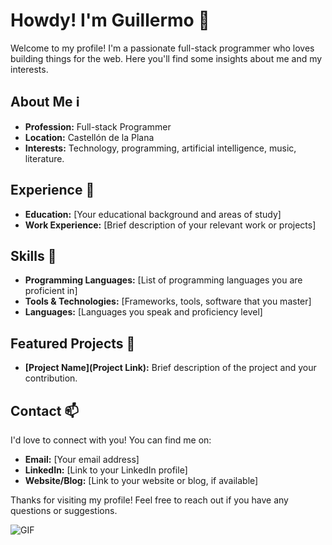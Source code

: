 # Howdy! I'm Guillermo 👋

Welcome to my profile! I'm a passionate full-stack programmer who loves building things for the web. Here you'll find some insights about me and my interests.

## About Me ℹ️

- **Profession:** Full-stack Programmer
- **Location:** Castellón de la Plana
- **Interests:** Technology, programming, artificial intelligence, music, literature.

## Experience 💼

- **Education:** [Your educational background and areas of study]
- **Work Experience:** [Brief description of your relevant work or projects]

## Skills 🚀

- **Programming Languages:** [List of programming languages you are proficient in]
- **Tools & Technologies:** [Frameworks, tools, software that you master]
- **Languages:** [Languages you speak and proficiency level]

## Featured Projects 🌟

- **[Project Name](Project Link):** Brief description of the project and your contribution.

## Contact 📫

I'd love to connect with you! You can find me on:

- **Email:** [Your email address]
- **LinkedIn:** [Link to your LinkedIn profile]
- **Website/Blog:** [Link to your website or blog, if available]

Thanks for visiting my profile! Feel free to reach out if you have any questions or suggestions.

![GIF](link-to-your-gif.gif)



<!--
**Gfg92/Gfg92** is a ✨ _special_ ✨ repository because its `README.md` (this file) appears on your GitHub profile.

Here are some ideas to get you started:

- 🔭 I’m currently working on ...
- 🌱 I’m currently learning ...
- 👯 I’m looking to collaborate on ...
- 🤔 I’m looking for help with ...
- 💬 Ask me about ...
- 📫 How to reach me: ...
- 😄 Pronouns: ...
- ⚡ Fun fact: ...
-->
